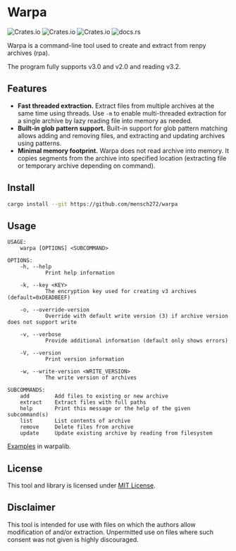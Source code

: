 # Warpa

![Crates.io](https://img.shields.io/crates/v/warpalib)
![Crates.io](https://img.shields.io/crates/d/warpalib)
![Crates.io](https://img.shields.io/crates/l/warpalib)
![docs.rs](https://img.shields.io/docsrs/warpalib)

Warpa is a command-line tool used to create and extract from renpy archives (rpa).

The program fully supports v3.0 and v2.0 and reading v3.2.

## Features

- **Fast threaded extraction.** Extract files from multiple archives at the same time using threads. Use `-m` to enable multi-threaded extraction for a single archive by lazy reading file into memory as needed.
- **Built-in glob pattern support.** Built-in support for glob pattern matching allows adding and removing files, and extracting and updating archives using patterns.
- **Minimal memory footprint.** Warpa does not read archive into memory. It copies segments from the archive into specified location (extracting file or temporary archive depending on command).

## Install

```bash
cargo install --git https://github.com/mensch272/warpa
```

## Usage

```text
USAGE:
    warpa [OPTIONS] <SUBCOMMAND>

OPTIONS:
    -h, --help
            Print help information

    -k, --key <KEY>
            The encryption key used for creating v3 archives (default=0xDEADBEEF)

    -o, --override-version
            Override with default write version (3) if archive version does not support write

    -v, --verbose
            Provide additional information (default only shows errors)

    -V, --version
            Print version information

    -w, --write-version <WRITE_VERSION>
            The write version of archives

SUBCOMMANDS:
    add        Add files to existing or new archive
    extract    Extract files with full paths
    help       Print this message or the help of the given subcommand(s)
    list       List contents of archive
    remove     Delete files from archive
    update     Update existing archive by reading from filesystem
```

[Examples](warpalib/examples) in warpalib.

## License

This tool and library is licensed under [MIT License](LICENSE).

## Disclaimer

This tool is intended for use with files on which the authors allow modification of and/or extraction. Unpermitted use on files where such consent was not given is highly discouraged.

